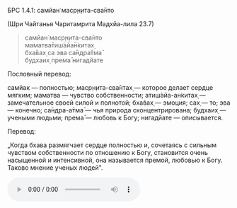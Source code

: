 БРС 1.4.1: самйан̇ маср̣н̣ита-сва̄нто

(Шри Чайтанья Чаритамрита Мадхйа-лила 23.7)

> самйан̇ маср̣н̣ита-сва̄нто<br/>
> маматва̄тиш́айа̄н̇китах̣<br/>
> бха̄вах̣ са эва са̄ндра̄тма̄<br/>
> будхаих̣ према̄ нигадйате<br/>

Пословный перевод:

самйак — полностью; маср̣н̣ита-сва̄нтах̣ — которое делает сердце мягким; маматва — чувство собственности; атиш́айа-ан̇китах̣ — замечательное своей силой и полнотой; бха̄вах̣ — эмоция; сах̣ — то; эва— конечно; са̄ндра-а̄тма̄ — чья природа сконцентрирована; будхаих̣ — учеными людьми; према̄ — любовь к Богу; нигадйате — описывается.

Перевод:

„Когда бхава размягчает сердце полностью и, сочетаясь с сильным чувством собственности по отношению к Богу, становится очень насыщенной и интенсивной, она называется премой, любовью к Богу. Таково мнение ученых людей".

![звучание шлоки](/1.4.1.m4a)
